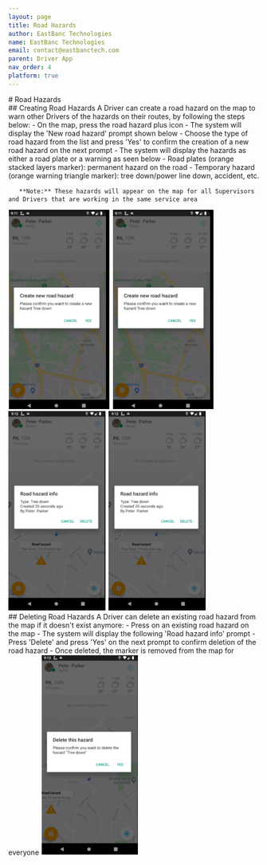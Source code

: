 ```yaml
---
layout: page
title: Road Hazards
author: EastBanc Technologies
name: EastBanc Technologies
email: contact@eastbanctech.com
parent: Driver App
nav_order: 4
platform: true
---
```

<section id="Road-Hazards" markdown="1">
# Road Hazards

<section id="Creating-Road-Hazards" markdown="1">
## Creating Road Hazards<a name="Creating-Road-Hazards"></a>
A Driver can create a road hazard on the map to warn other Drivers of the hazards on their routes, by following the steps below:
  - On the map, press the road hazard plus icon
  - The system will display the 'New road hazard' prompt shown below
  - Choose the type of road hazard from the list and press 'Yes' to confirm the creation of a new road hazard on the next prompt
  - The system will display the hazards as either a road plate or a warning as seen below
    - Road plates (orange stacked layers marker): permanent hazard on the road
    - Temporary hazard (orange warning triangle marker): tree down/power line down, accident, etc.
    
       **Note:** These hazards will appear on the map for all Supervisors and Drivers that are working in the same service area

<img src="image/driver/creating-road-hazard-ios.png" class="ios"/>
<img src="image/driver/creating-road-hazard-android.png" class="android"/>
<img src="image/driver/creating-road-hazard1-ios.png" class="ios"/>
<img src="image/driver/creating-road-hazard1-android.png" class="android"/>

</section>

<section id="Deleting-Road-Hazards" markdown="1">
## Deleting Road Hazards<a name="Deleting-Road-Hazards"></a>
A Driver can delete an existing road hazard from the map if it doesn't exist anymore: 
  - Press on an existing road hazard on the map
  - The system will display the following 'Road hazard info' prompt
  - Press 'Delete' and press 'Yes' on the next prompt to confirm deletion of the road hazard
  - Once deleted, the marker is removed from the map for everyone

<img src="image/driver/deleting-road-hazard-ios.png" class="ios"/>
</section>
</section>
